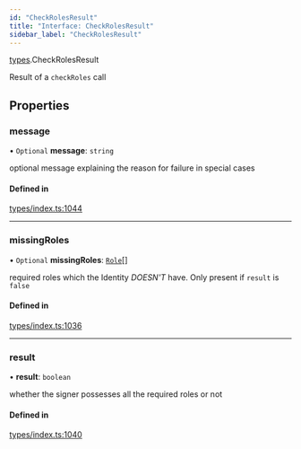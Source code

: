 ```yaml
---
id: "CheckRolesResult"
title: "Interface: CheckRolesResult"
sidebar_label: "CheckRolesResult"
---
```


[types](../../../modules/Types/Types.md).CheckRolesResult

Result of a `checkRoles` call

## Properties

### message

• `Optional` **message**: `string`

optional message explaining the reason for failure in special cases

#### Defined in

[types/index.ts:1044](https://github.com/PolymeshAssociation/polymesh-sdk/blob/95f248df/src/types/index.ts#L1044)

___

### missingRoles

• `Optional` **missingRoles**: [`Role`](../../../modules/Types/Types.md#role)[]

required roles which the Identity *DOESN'T* have. Only present if `result` is `false`

#### Defined in

[types/index.ts:1036](https://github.com/PolymeshAssociation/polymesh-sdk/blob/95f248df/src/types/index.ts#L1036)

___

### result

• **result**: `boolean`

whether the signer possesses all the required roles or not

#### Defined in

[types/index.ts:1040](https://github.com/PolymeshAssociation/polymesh-sdk/blob/95f248df/src/types/index.ts#L1040)
